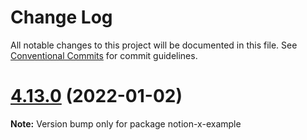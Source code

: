 # Change Log

All notable changes to this project will be documented in this file.
See [Conventional Commits](https://conventionalcommits.org) for commit guidelines.

# [4.13.0](https://github.com/mm-tech-inc/react-notion-x/compare/v4.12.0...v4.13.0) (2022-01-02)

**Note:** Version bump only for package notion-x-example
